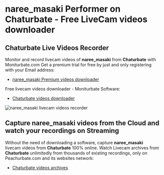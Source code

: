 # naree_masaki Performer on Chaturbate - Free LiveCam videos downloader

## Chaturbate Live Videos Recorder

Monitor and record livecam videos of **naree_masaki** from **Chaturbate** with Moniturbate.com
Get a premium trial for free by just and only registering with your Email address:
* [naree_masaki Premium videos downloader](https://moniturbate.com/request-demo-licence-key.html)

Free livecam videos downloader - Moniturbate Software:
* [Chaturbate videos downloader](https://moniturbate.com/moniturbate-download-software.html)

![naree_masaki livecam videos recorder](https://peachurnet.com/templates/moniturbate-software.png)


## Capture naree_masaki videos from the Cloud and watch your recordings on Streaming

Without the need of downloading a software, capture **naree_masaki** livecam videos from **Chaturbate** 100% online.
Watch Livecam archives from **Chaturbate** unlimitedly from thousands of existing recordings, only on Peachurbate.com and its websites network:
* [Chaturbate videos archives](https://peachurnet.com/)